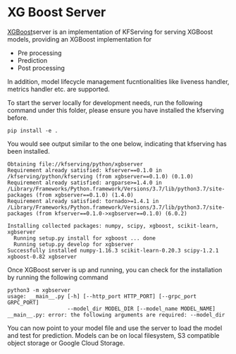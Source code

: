 # XG Boost Server

[XGBoost](https://xgboost.readthedocs.io/en/latest/index.html )server is an implementation of KFServing for serving XGBoost models, providing an XGBoost implementation for 

* Pre processing
* Prediction 
* Post processing

In addition, model lifecycle management fucntionalities like liveness handler, metrics handler etc. are supported. 

To start the server locally for development needs, run the following command under this folder, please ensure you have installed the kfserving before.

```
pip install -e .
```

You would see output similar to the one below, indicating that kfserving has been installed.

```
Obtaining file://kfserving/python/xgbserver
Requirement already satisfied: kfserver==0.1.0 in /kfserving/python/kfserving (from xgbserver==0.1.0) (0.1.0)
Requirement already satisfied: argparse>=1.4.0 in /Library/Frameworks/Python.framework/Versions/3.7/lib/python3.7/site-packages (from xgbserver==0.1.0) (1.4.0)
Requirement already satisfied: tornado>=1.4.1 in /Library/Frameworks/Python.framework/Versions/3.7/lib/python3.7/site-packages (from kfserver==0.1.0->xgbserver==0.1.0) (6.0.2)

Installing collected packages: numpy, scipy, xgboost, scikit-learn, xgbserver
  Running setup.py install for xgboost ... done
  Running setup.py develop for xgbserver
Successfully installed numpy-1.16.3 scikit-learn-0.20.3 scipy-1.2.1 xgboost-0.82 xgbserver

```

Once XGBoost server is up and running, you can check for the installation by running the following command

```
python3 -m xgbserver
usage: __main__.py [-h] [--http_port HTTP_PORT] [--grpc_port GRPC_PORT]
                   --model_dir MODEL_DIR [--model_name MODEL_NAME]
__main__.py: error: the following arguments are required: --model_dir
```

You can now point to your model file and use the server to load the model and test for prediction. Models can be on local filesystem, S3 compatible object storage or Google Cloud Storage.

